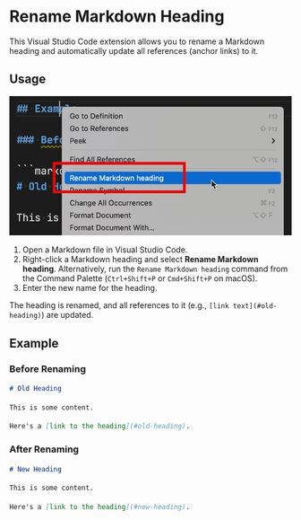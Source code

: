 # Rename Markdown Heading

This Visual Studio Code extension allows you to rename a Markdown heading and automatically update all references (anchor links) to it.

## Usage

![VS Code Screenshot](context-menu.png)

1. Open a Markdown file in Visual Studio Code.
2. Right-click a Markdown heading and select **Rename Markdown heading**. Alternatively, run the `Rename Markdown heading` command from the Command Palette (`Ctrl+Shift+P` or `Cmd+Shift+P` on macOS).
3. Enter the new name for the heading.

The heading is renamed, and all references to it (e.g., `[link text](#old-heading)`) are updated.

## Example

### Before Renaming

```markdown
# Old Heading

This is some content.

Here's a [link to the heading](#old-heading).
```

### After Renaming

```markdown
# New Heading

This is some content.

Here's a [link to the heading](#new-heading).
```
